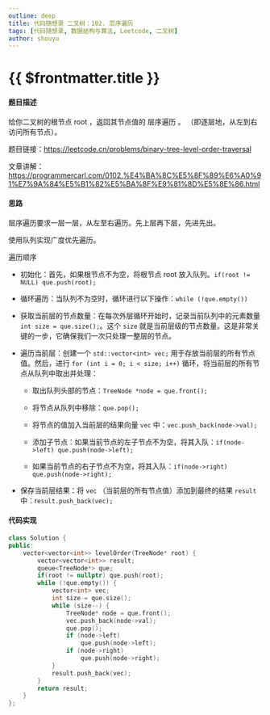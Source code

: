 ```yaml
---
outline: deep
title: 代码随想录 二叉树：102. 层序遍历
tags: [代码随想录, 数据结构与算法, Leetcode, 二叉树]
author: shouyu
---
```


# {{ $frontmatter.title }}

#### 题目描述

给你二叉树的根节点 root ，返回其节点值的 层序遍历 。 （即逐层地，从左到右访问所有节点）。

题目链接：https://leetcode.cn/problems/binary-tree-level-order-traversal

文章讲解：https://programmercarl.com/0102.%E4%BA%8C%E5%8F%89%E6%A0%91%E7%9A%84%E5%B1%82%E5%BA%8F%E9%81%8D%E5%8E%86.html

#### 思路

层序遍历要求一层一层，从左至右遍历。先上层再下层，先进先出。

使用队列实现广度优先遍历。

遍历顺序

- 初始化：首先，如果根节点不为空，将根节点 root 放入队列。`if(root != NULL) que.push(root);`

- 循环遍历：当队列不为空时，循环进行以下操作：`while (!que.empty())`

- 获取当前层的节点数量：在每次外层循环开始时，记录当前队列中的元素数量 `int size = que.size();`。这个 `size` 就是当前层级的节点数量。这是非常关键的一步，它确保我们一次只处理一整层的节点。

- 遍历当前层：创建一个 `std::vector<int> vec;` 用于存放当前层的所有节点值。然后，进行 `for (int i = 0; i < size; i++)` 循环，将当前层的所有节点从队列中取出并处理：

  - 取出队列头部的节点：`TreeNode *node = que.front();`

  - 将节点从队列中移除：`que.pop();`

  - 将节点的值加入当前层的结果向量 `vec` 中：`vec.push_back(node->val);`

  - 添加子节点：如果当前节点的左子节点不为空，将其入队：`if(node->left) que.push(node->left);`

  - 如果当前节点的右子节点不为空，将其入队：`if(node->right) que.push(node->right);`

- 保存当前层结果：将  `vec` （当前层的所有节点值）添加到最终的结果 `result` 中：r`esult.push_back(vec);`

#### 代码实现

```C++
class Solution {
public:
    vector<vector<int>> levelOrder(TreeNode* root) {
        vector<vector<int>> result;
        queue<TreeNode*> que;
        if(root != nullptr) que.push(root);
        while (!que.empty()) {
            vector<int> vec;
            int size = que.size();
            while (size--) {
                TreeNode* node = que.front();
                vec.push_back(node->val);
                que.pop();
                if (node->left)
                    que.push(node->left);
                if (node->right)
                    que.push(node->right);
            }
            result.push_back(vec);
        }
        return result;
    }
};
```